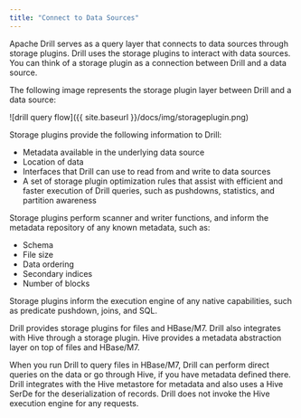 ```yaml
---
title: "Connect to Data Sources"
---
```

Apache Drill serves as a query layer that connects to data sources through
storage plugins. Drill uses the storage plugins to interact with data sources.
You can think of a storage plugin as a connection between Drill and a data
source.

The following image represents the storage plugin layer between Drill and a
data source:

![drill query flow]({{ site.baseurl }}/docs/img/storageplugin.png)

Storage plugins provide the following information to Drill:

  * Metadata available in the underlying data source
  * Location of data
  * Interfaces that Drill can use to read from and write to data sources
  * A set of storage plugin optimization rules that assist with efficient and faster execution of Drill queries, such as pushdowns, statistics, and partition awareness

Storage plugins perform scanner and writer functions, and inform the metadata
repository of any known metadata, such as:

  * Schema
  * File size
  * Data ordering
  * Secondary indices
  * Number of blocks

Storage plugins inform the execution engine of any native capabilities, such
as predicate pushdown, joins, and SQL.

Drill provides storage plugins for files and HBase/M7. Drill also integrates
with Hive through a storage plugin. Hive provides a metadata abstraction layer
on top of files and HBase/M7.

When you run Drill to query files in HBase/M7, Drill can perform direct
queries on the data or go through Hive, if you have metadata defined there.
Drill integrates with the Hive metastore for metadata and also uses a Hive
SerDe for the deserialization of records. Drill does not invoke the Hive
execution engine for any requests.
